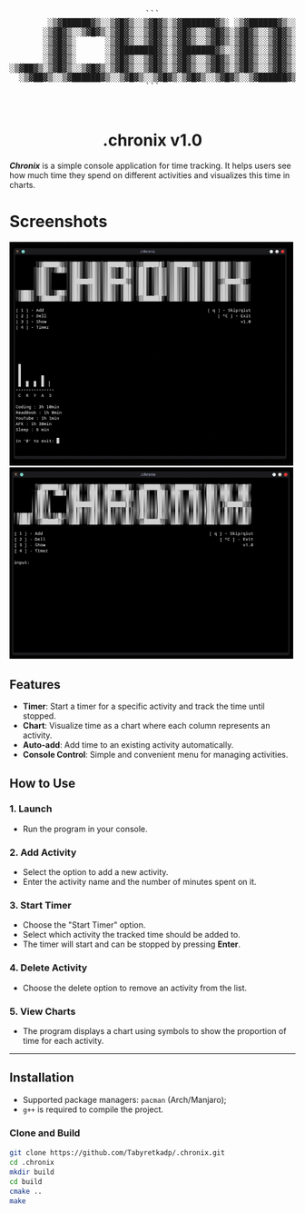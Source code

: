 <div align="center">
<pre>
```
        ░▒▓██████▓▒░░▒▓█▓▒░░▒▓█▓▒░▒▓███████▓▒░ ░▒▓██████▓▒░░▒▓███████▓▒░░▒▓█▓▒░▒▓█▓▒░░▒▓█▓▒░ 
       ░▒▓█▓▒░░▒▓█▓▒░▒▓█▓▒░░▒▓█▓▒░▒▓█▓▒░░▒▓█▓▒░▒▓█▓▒░░▒▓█▓▒░▒▓█▓▒░░▒▓█▓▒░▒▓█▓▒░▒▓█▓▒░░▒▓█▓▒░ 
       ░▒▓█▓▒░      ░▒▓█▓▒░░▒▓█▓▒░▒▓█▓▒░░▒▓█▓▒░▒▓█▓▒░░▒▓█▓▒░▒▓█▓▒░░▒▓█▓▒░▒▓█▓▒░▒▓█▓▒░░▒▓█▓▒░ 
       ░▒▓█▓▒░      ░▒▓████████▓▒░▒▓███████▓▒░░▒▓█▓▒░░▒▓█▓▒░▒▓█▓▒░░▒▓█▓▒░▒▓█▓▒░░▒▓██████▓▒░  
       ░▒▓█▓▒░      ░▒▓█▓▒░░▒▓█▓▒░▒▓█▓▒░░▒▓█▓▒░▒▓█▓▒░░▒▓█▓▒░▒▓█▓▒░░▒▓█▓▒░▒▓█▓▒░▒▓█▓▒░░▒▓█▓▒░ 
░▒▓██▓▒░▒▓█▓▒░░▒▓█▓▒░▒▓█▓▒░░▒▓█▓▒░▒▓█▓▒░░▒▓█▓▒░▒▓█▓▒░░▒▓█▓▒░▒▓█▓▒░░▒▓█▓▒░▒▓█▓▒░▒▓█▓▒░░▒▓█▓▒░ 
  ░▒▓██▓▒░░▒▓██████▓▒░░▒▓█▓▒░░▒▓█▓▒░▒▓█▓▒░░▒▓█▓▒░░▒▓██████▓▒░░▒▓█▓▒░░▒▓█▓▒░▒▓█▓▒░▒▓█▓▒░░▒▓█▓▒░   
```
</pre>


<br>

<h1>.chronix v1.0</h1>

</div>

***Chronix*** is a simple console application for time tracking. It helps users see how much time they spend on different activities and visualizes this time in charts.

# Screenshots

<img src="screen/Screenshot_20250912_115420.png" alt="Screen" width="500"/>
<img src="screen/Screenshot_20250912_115314.png" alt="Screen" width="500"/>

## Features

- **Timer**: Start a timer for a specific activity and track the time until stopped.  
- **Chart**: Visualize time as a chart where each column represents an activity.  
- **Auto-add**: Add time to an existing activity automatically.  
- **Console Control**: Simple and convenient menu for managing activities.

## How to Use

### 1. Launch
- Run the program in your console.

### 2. Add Activity
- Select the option to add a new activity.  
- Enter the activity name and the number of minutes spent on it.

### 3. Start Timer
- Choose the "Start Timer" option.  
- Select which activity the tracked time should be added to.  
- The timer will start and can be stopped by pressing **Enter**.

### 4. Delete Activity
- Choose the delete option to remove an activity from the list.

### 5. View Charts
- The program displays a chart using symbols to show the proportion of time for each activity.

---

## Installation

- Supported package managers: `pacman` (Arch/Manjaro);
- `g++` is required to compile the project.

### Clone and Build

```bash
git clone https://github.com/Tabyretkadp/.chronix.git
cd .chronix
mkdir build
cd build
cmake ..
make


